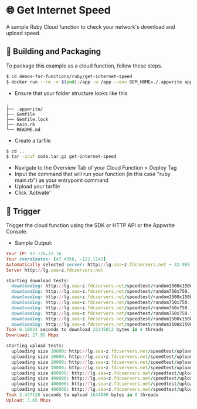 # 🌐 Get Internet Speed

A sample Ruby Cloud function to check your network's download and upload speed. 

## 🚀 Building and Packaging

To package this example as a cloud function, follow these steps.

```bash
$ cd demos-for-functions/ruby/get-internet-speed
$ docker run --rm -v $(pwd):/app -w /app --env GEM_HOME=./.appwrite appwrite/env-ruby-3.0:1.0.0 bundle install
```

- Ensure that your folder structure looks like this

```
.
├── .appwrite/
├── Gemfile
├── Gemfile.lock
├── main.rb
└── README.md
```

- Create a tarfile

```bash
$ cd ..
$ tar -zcvf code.tar.gz get-internet-speed
```

- Navigate to the Overview Tab of your Cloud Function > Deploy Tag
- Input the command that will run your function (in this case "ruby main.rb") as your entrypoint command
- Upload your tarfile
- Click 'Activate'

## 🎯 Trigger

Trigger the cloud function using the SDK or HTTP API or the Appwrite Console.

- Sample Output:

```ruby
Your IP: 97.126.32.16
Your coordinates: [47.4356, -122.1141]
Automatically selected server: http://lg.sea-z.fdcservers.net - 32.985 ms
Server http://lg.sea-z.fdcservers.net

starting download tests:
  downloading: http://lg.sea-z.fdcservers.net/speedtest/random1500x1500.jpg
  downloading: http://lg.sea-z.fdcservers.net/speedtest/random750x750.jpg
  downloading: http://lg.sea-z.fdcservers.net/speedtest/random1500x1500.jpg
  downloading: http://lg.sea-z.fdcservers.net/speedtest/random750x750.jpg
  downloading: http://lg.sea-z.fdcservers.net/speedtest/random750x750.jpg
  downloading: http://lg.sea-z.fdcservers.net/speedtest/random750x750.jpg
  downloading: http://lg.sea-z.fdcservers.net/speedtest/random1500x1500.jpg
  downloading: http://lg.sea-z.fdcservers.net/speedtest/random1500x1500.jpg
Took 6.10022 seconds to download 22345012 bytes in 8 threads
Download: 27.95 Mbps

starting upload tests:
  uploading size 10000: http://lg.sea-z.fdcservers.net/speedtest/upload.php
  uploading size 10000: http://lg.sea-z.fdcservers.net/speedtest/upload.php
  uploading size 10000: http://lg.sea-z.fdcservers.net/speedtest/upload.php
  uploading size 10000: http://lg.sea-z.fdcservers.net/speedtest/upload.php
  uploading size 400000: http://lg.sea-z.fdcservers.net/speedtest/upload.php
  uploading size 400000: http://lg.sea-z.fdcservers.net/speedtest/upload.php
  uploading size 400000: http://lg.sea-z.fdcservers.net/speedtest/upload.php
  uploading size 400000: http://lg.sea-z.fdcservers.net/speedtest/upload.php
Took 3.437126 seconds to upload 1644080 bytes in 8 threads
Upload: 3.65 Mbps
```
